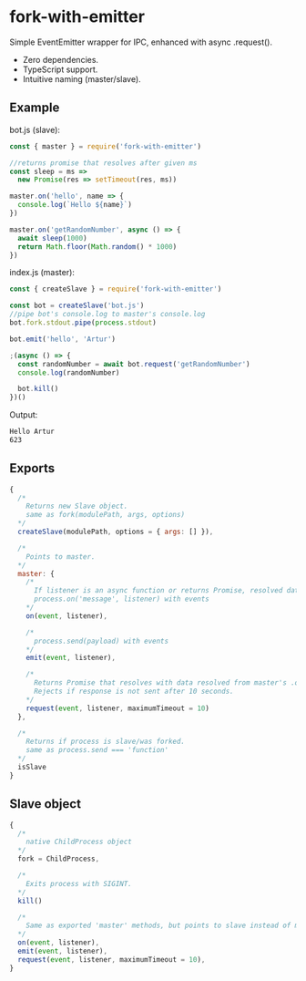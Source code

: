 # fork-with-emitter

Simple EventEmitter wrapper for IPC, enhanced with async .request(). 
- Zero dependencies.
- TypeScript support.
- Intuitive naming (master/slave).

## Example

bot.js (slave):
```javascript
const { master } = require('fork-with-emitter')

//returns promise that resolves after given ms
const sleep = ms => 
  new Promise(res => setTimeout(res, ms))

master.on('hello', name => {
  console.log(`Hello ${name}`)
})

master.on('getRandomNumber', async () => {
  await sleep(1000)
  return Math.floor(Math.random() * 1000)
})
```

index.js (master):
```javascript
const { createSlave } = require('fork-with-emitter')

const bot = createSlave('bot.js')
//pipe bot's console.log to master's console.log
bot.fork.stdout.pipe(process.stdout)

bot.emit('hello', 'Artur')

;(async () => {
  const randomNumber = await bot.request('getRandomNumber')
  console.log(randomNumber)

  bot.kill()
})()
```

Output:
```bash
Hello Artur
623
```

## Exports
```javascript
{
  /*
    Returns new Slave object.
    same as fork(modulePath, args, options)
  */
  createSlave(modulePath, options = { args: [] }),

  /*
    Points to master.
  */
  master: {
    /*
      If listener is an async function or returns Promise, resolved data may be passed to master's request.  
      process.on('message', listener) with events
    */
    on(event, listener),

    /*
      process.send(payload) with events
    */
    emit(event, listener),

    /*
      Returns Promise that resolves with data resolved from master's .on() listener.
      Rejects if response is not sent after 10 seconds.
    */
    request(event, listener, maximumTimeout = 10)
  },

  /*
    Returns if process is slave/was forked.
    same as process.send === 'function'
  */
  isSlave
}
```

## Slave object

```javascript
{
  /*
    native ChildProcess object
  */
  fork = ChildProcess,

  /*
    Exits process with SIGINT.
  */
  kill()

  /*
    Same as exported 'master' methods, but points to slave instead of master.
  */
  on(event, listener),
  emit(event, listener),
  request(event, listener, maximumTimeout = 10),
}
```